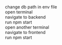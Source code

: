 change db path in env file </br>
open terminal </br>
navigate to backend </br>
run npm start </br>
open another terminal </br>
navigate to frontend </br>
run npm start
